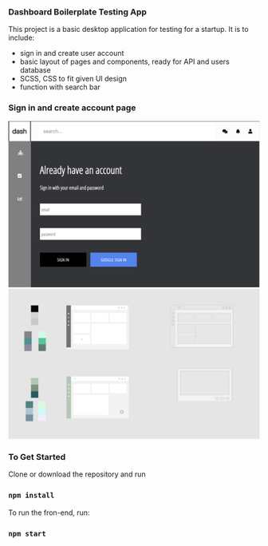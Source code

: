 
### Dashboard Boilerplate Testing App


This project is a basic desktop application for testing for a startup. It is to include:
  - sign in and create user account
  - basic layout of pages and  components, ready for API and users database
  - SCSS, CSS to fit given UI design
  - function with search bar 



### Sign in and create account page

<img src="./src/asset/images/sign-in.png">  
  
<img src="./src/asset/images/wirefframe.png"> 
  
  
### To Get Started

Clone or download the repository and run
### `npm install`

To run the fron-end, run:

### `npm start`

